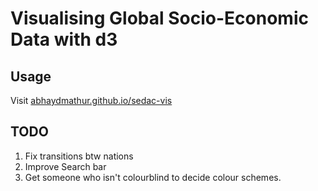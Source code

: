# Visualising Global Socio-Economic Data with d3

## Usage

Visit [abhaydmathur.github.io/sedac-vis](https://abhaydmathur.github.io/sedac-vis)

## TODO

1. Fix transitions btw nations
2. Improve Search bar
3. Get someone who isn't colourblind to decide colour schemes.